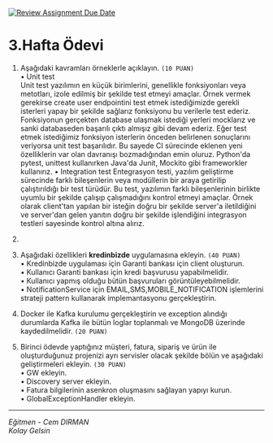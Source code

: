 [![Review Assignment Due Date](https://classroom.github.com/assets/deadline-readme-button-24ddc0f5d75046c5622901739e7c5dd533143b0c8e959d652212380cedb1ea36.svg)](https://classroom.github.com/a/b5ww4GXt)
# 3.Hafta Ödevi

1. Aşağıdaki kavramları örneklerle açıklayın. `(10 PUAN)`  
    • Unit test  
Unit test yazılımın en küçük birimlerini, genellikle fonksiyonları veya metotları, izole edilmiş bir şekilde test etmeyi amaçlar.
Örnek vermek gerekirse create user endpointini test etmek istediğimizde gerekli isterleri yapay bir şekilde sağlarız fonksiyonu bu verilerle test ederiz.
Fonksiyonun gerçekten database ulaşmak istediği yerleri mocklarız ve sanki databaseden başarılı çıktı almışız gibi devam ederiz. Eğer test etmek istediğimiz fonksiyon 
isterlerin önceden belirlenen sonuçlarını veriyorsa unit test başarılıdır. Bu sayede CI sürecinde eklenen yeni özelliklerin var olan davranışı bozmadığından emin oluruz.
Python'da pytest, unittest kullanırken Java'da Junit, Mockito gibi frameworkler kullanırız.
   • Integration test
Entegrasyon testi, yazılım geliştirme sürecinde farklı bileşenlerin veya modüllerin bir araya getirilip çalıştırıldığı bir test türüdür. 
Bu test, yazılımın farklı bileşenlerinin birlikte uyumlu bir şekilde çalışıp çalışmadığını kontrol etmeyi amaçlar.
Örnek olarak client'tan yapılan bir isteğin doğru bir şekilde server'a iletildiğini ve server'dan gelen yanıtın doğru bir şekilde işlendiğini integrasyon testleri sayesinde kontrol altına alırız.
2. 
2. Aşağıdaki özellikleri **kredinbizde** uygulamasına ekleyin. `(40 PUAN)`  
• Kredinbizde uygulaması için Garanti bankası için client oluşturun.  
• Kullanıcı Garanti bankası için kredi başvurusu yapabilmelidir.  
• Kullanıcı yapmış olduğu bütün başvuruları görüntüleyebilmelidir.  
• NotificationService için EMAIL,SMS,MOBILE_NOTIFICATION işlemlerini strateji pattern kullanarak implemantasyonu gerçekleştirin.  

3. Docker ile Kafka kurulumu gerçekleştirin ve exception alındığı durumlarda Kafka ile bütün loglar toplanmalı ve MongoDB üzerinde kaydedilmelidir. `(20 PUAN)`

4. Birinci ödevde yaptığınız müşteri, fatura, sipariş ve ürün ile oluşturduğunuz projenizi ayrı servisler olacak şekilde bölün ve aşağıdaki geliştirmeleri ekleyin. `(30 PUAN)`  
• GW ekleyin.  
• Discovery server ekleyin.  
• Fatura bilgilerinin asenkron oluşmasını sağlayan yapıyı kurun.  
• GlobalExceptionHandler ekleyin.  

---
*Eğitmen - Cem DIRMAN*  
*Kolay Gelsin*
